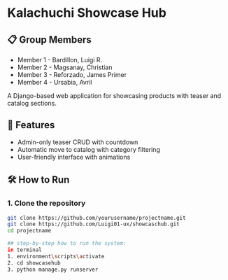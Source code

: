 # Kalachuchi Showcase Hub

## 📋 Group Members
- Member 1 - Bardillon, Luigi R.
- Member 2 - Magsanay, Christian
- Member 3 - Reforzado, James Primer
- Member 4 - Ursabia, Avril
  
A Django-based web application for showcasing products with teaser and catalog sections.

## 🚀 Features
- Admin-only teaser CRUD with countdown
- Automatic move to catalog with category filtering
- User-friendly interface with animations

## 🛠️ How to Run

### 1. Clone the repository
```bash
git clone https://github.com/yourusername/projectname.git
git clone https://github.com/Luigi01-ux/showcaschub.git
cd projectname

## step-by-step how to run the system:
in terminal
1. environment\scripts\activate
2. cd showcasehub
3. python manage.py runserver
